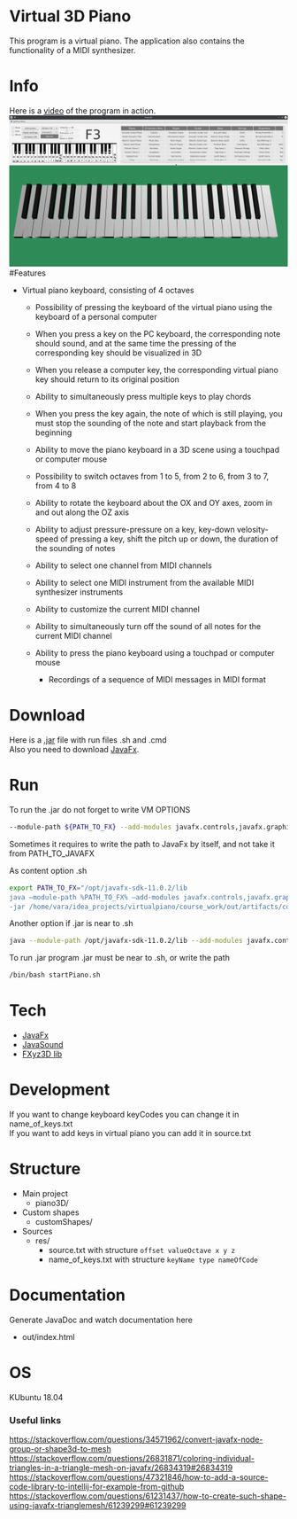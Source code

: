 # Virtual 3D Piano
This program is a virtual piano. The application also contains the functionality of a MIDI synthesizer.
# Info
Here is a [video](https://youtu.be/DNp6TcFBGdk) of the program in action.<br/>
![Piano](src/res/pianoView.png)
#Features
- Virtual piano keyboard, consisting of 4 octaves

    - Possibility of pressing the keyboard of the virtual piano using the keyboard of a personal computer
    - When you press a key on the PC keyboard, the corresponding note should sound, and at the same time the pressing of the corresponding key should be visualized in 3D
    - When you release a computer key, the corresponding virtual piano key should return to its original position
    - Ability to simultaneously press multiple keys to play chords
    - When you press the key again, the note of which is still playing, you must stop the sounding of the note and start playback from the beginning
    
    - Ability to move the piano keyboard in a 3D scene using a touchpad or computer mouse
    - Possibility to switch octaves from 1 to 5, from 2 to 6, from 3 to 7, from 4 to 8
    - Ability to rotate the keyboard about the OX and OY axes, zoom in and out along the OZ axis
    - Ability to adjust pressure-pressure on a key, key-down velosity-speed of pressing a key, shift the pitch up or down, the duration of the sounding of notes
    - Ability to select one channel from MIDI channels
    - Ability to select one MIDI instrument from the available MIDI synthesizer instruments
    - Ability to customize the current MIDI channel
    - Ability to simultaneously turn off the sound of all notes for the current MIDI channel
    - Ability to press the piano keyboard using a touchpad or computer mouse
        - Recordings of a sequence of MIDI messages in MIDI format    
# Download
Here is a [.jar](https://drive.google.com/file/d/1ejdHIaajP7dllBXU7ieOBCYL51Dw18A8/view?usp=sharing) file with run files .sh and .cmd<br/>
Also you need to download [JavaFx](https://gluonhq.com/products/javafx/).
# Run
To run the .jar do not forget to write VM OPTIONS<br/>
``` bash
--module-path ${PATH_TO_FX} --add-modules javafx.controls,javafx.graphics
``` 

Sometimes it requires to write the path to JavaFx by itself, and not take it from PATH_TO_JAVAFX <br/>

As content option .sh<br/>
``` bash 
export PATH_TO_FX="/opt/javafx-sdk-11.0.2/lib
java —module-path %PATH_TO_FX% —add-modules javafx.controls,javafx.graphics -Dfile.encoding=UTF-8 
-jar /home/vara/idea_projects/virtualpiano/course_work/out/artifacts/course_work_jar/course_work.jar 
```  
Another option if .jar is near to .sh
``` bash 
java --module-path /opt/javafx-sdk-11.0.2/lib --add-modules javafx.controls,javafx.graphics -jar course_work.jar
```

To run .jar program
.jar must be near to .sh, or write the path<br/> 
``` bash 
/bin/bash startPiano.sh
 ```
# Tech

* [JavaFx](https://www.oracle.com/java/technologies/javase/javafx-overview.html)
* [JavaSound](https://www.oracle.com/java/technologies/java-sound-api.html)
* [FXyz3D lib](https://github.com/FXyz/FXyz)
# Development
If you want to change keyboard keyCodes you can change it in name_of_keys.txt<br/>
If you want to add keys in virtual piano you can add it in source.txt<br/>

# Structure

- Main project 
    - piano3D/
- Custom shapes
    - customShapes/
- Sources   
    - res/ 
        - source.txt  with structure ```offset valueOctave x y z ```
        - name_of_keys.txt  with structure ```keyName type nameOfCode ```

# Documentation
Generate JavaDoc and watch documentation here
 - out/index.html
# OS
KUbuntu 18.04

### Useful links
https://stackoverflow.com/questions/34571962/convert-javafx-node-group-or-shape3d-to-mesh
<br/>
https://stackoverflow.com/questions/26831871/coloring-individual-triangles-in-a-triangle-mesh-on-javafx/26834319#26834319
<br/>
https://stackoverflow.com/questions/47321846/how-to-add-a-source-code-library-to-intellij-for-example-from-github
<br/>
https://stackoverflow.com/questions/61231437/how-to-create-such-shape-using-javafx-trianglemesh/61239299#61239299
<br/>
